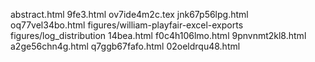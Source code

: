 abstract.html
9fe3.html
ov7ide4m2c.tex
jnk67p56lpg.html
oq77vel34bo.html
figures/william-playfair-excel-exports
figures/log_distribution
14bea.html
f0c4h106lmo.html
9pnvnmt2kl8.html
a2ge56chn4g.html
q7ggb67fafo.html
02oeldrqu48.html